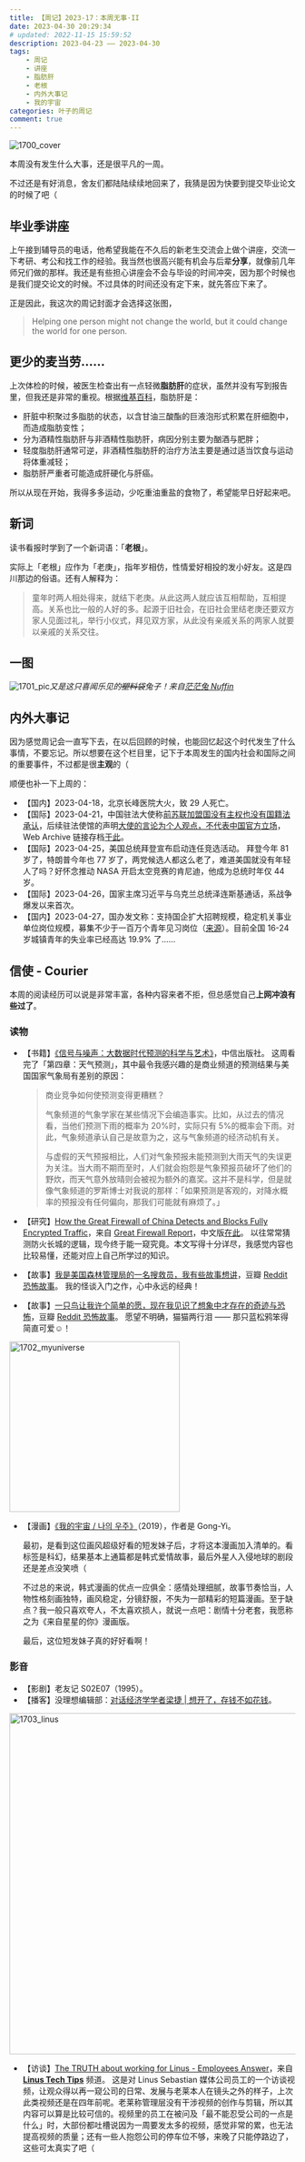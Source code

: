 ```yaml
---
title: 【周记】2023-17：本周无事·II
date: 2023-04-30 20:29:34
# updated: 2022-11-15 15:59:52
description: 2023-04-23 —— 2023-04-30
tags: 
    - 周记
    - 讲座
    - 脂肪肝
    - 老根
    - 内外大事记
    - 我的宇宙
categories: 叶子的周记
comment: true
---
```


![1700_cover](/images/2023-04-Week-17/1700_cover.jpg)

本周没有发生什么大事，还是很平凡的一周。

<!-- more -->

不过还是有好消息，舍友们都陆陆续续地回来了，我猜是因为快要到提交毕业论文的时候了吧（

## 毕业季讲座

上午接到辅导员的电话，他希望我能在不久后的新老生交流会上做个讲座，交流一下考研、考公和找工作的经验。我当然也很高兴能有机会与后辈**分享**，就像前几年师兄们做的那样。我还是有些担心讲座会不会与毕设的时间冲突，因为那个时候也是我们提交论文的时候。不过具体的时间还没有定下来，就先答应下来了。

正是因此，我这次的周记封面才会选择这张图，

> Helping one person might not change the world, but it could change the world for one person.

## 更少的麦当劳……

上次体检的时候，被医生检查出有一点轻微**脂肪肝**的症状，虽然并没有写到报告里，但我还是非常的重视。根据[维基百科](https://zh.wikipedia.org/wiki/脂肪肝/)，脂肪肝是：

- 肝脏中积聚过多脂肪的状态，以含甘油三酸酯的巨液泡形式积累在肝细胞中，而造成脂肪变性；
- 分为酒精性脂肪肝与非酒精性脂肪肝，病因分别主要为酗酒与肥胖；
- 轻度脂肪肝通常可逆，非酒精性脂肪肝的治疗方法主要是通过适当饮食与运动将体重减轻；
- 脂肪肝严重者可能造成肝硬化与肝癌。

所以从现在开始，我得多多运动，少吃重油重盐的食物了，希望能早日好起来吧。

## 新词

读书看报时学到了一个新词语：「**老根**」。

实际上「老根」应作为「老庚」，指年岁相仿，性情爱好相投的发小好友。这是四川那边的俗语。还有人解释为：

> 童年时两人相处得来，就结下老庚。从此这两人就应该互相帮助，互相提高。关系也比一般的人好的多。起源于旧社会，在旧社会里结老庚还要双方家人见面过礼，举行小仪式，拜见双方家，从此没有亲戚关系的两家人就要以亲戚的关系交往。

## 一图

![1701_pic](/images/2023-04-Week-17/1701_pic.jpg)_又是这只喜闻乐见的~~塑料袋~~兔子！来自[茫茫兔 Nuffin ](https://weibo.com/u/7745437592/)_

## 内外大事记

因为感觉周记会一直写下去，在以后回顾的时候，也能回忆起这个时代发生了什么事情，不要忘记。所以想要在这个栏目里，记下于本周发生的国内社会和国际之间的重要事件，不过都是很**主观**的（

顺便也补一下上周的：

- 【国内】2023-04-18，北京长峰医院大火，致 29 人死亡。
- 【国际】2023-04-21，中国驻法大使称[前苏联加盟国没有主权也没有国籍法承认](https://chinadigitaltimes.net/chinese/695280.html/)，后续驻法使馆的声明[大使的言论为个人观点，不代表中国官方立场](https://mp.weixin.qq.com/s/voVfE7YqbT8Bkma263KFxQ/)，Web Archive 链接存档[于此](https://web.archive.org/web/20230427084124/https://mp.weixin.qq.com/s/voVfE7YqbT8Bkma263KFxQ/)。
- 【国际】2023-04-25，美国总统拜登宣布启动连任竞选活动。
  拜登今年 81 岁了，特朗普今年也 77 岁了，两党候选人都这么老了，难道美国就没有年轻人了吗？好怀念推动 NASA 开启太空竞赛的肯尼迪，他成为总统时年仅 44 岁。
- 【国际】2023-04-26，国家主席习近平与乌克兰总统泽连斯基通话，系战争爆发以来首次。
- 【国内】2023-04-27，国办发文称：支持国企扩大招聘规模，稳定机关事业单位岗位规模，募集不少于一百万个青年见习岗位（[来源](https://web.archive.org/web/20230428074332/https://mp.weixin.qq.com/s?__biz=MzA3MDE5NjE2Mg==&mid=2650764355&idx=1&sn=f50ebfe44460d4fbf5b71f31bff24795&scene=21/)）。目前全国 16-24 岁城镇青年的失业率已经高达 19.9% 了……

## 信使 - Courier

本周的阅读经历可以说是非常丰富，各种内容来者不拒，但总感觉自己**上网冲浪有些过了**。

### 读物

- 【书籍】[《信号与噪声：大数据时代预测的科学与艺术》](https://book.douban.com/subject/24872278/)，中信出版社。
  这周看完了「第四章：天气预测」，其中最令我感兴趣的是商业频道的预测结果与美国国家气象局有差别的原因：
  
  > 商业竞争如何使预测变得更糟糕？
  >
  > 气象频道的气象学家在某些情况下会编造事实。比如，从过去的情况看，当他们预测下雨的概率为 20%时，实际只有 5%的概率会下雨。对此，气象频道承认自己是故意为之，这与气象频道的经济动机有关。
  >
  > 与虚假的天气预报相比，人们对气象预报未能预测到大雨天气的失误更为关注。当大雨不期而至时，人们就会抱怨是气象预报员破坏了他们的野炊，而天气意外放晴则会被视为额外的嘉奖。这并不是科学，但是就像气象频道的罗斯博士对我说的那样：「如果预测是客观的，对降水概率的预报没有任何偏向，那我们可能就有麻烦了。」

- 【研究】[How the Great Firewall of China Detects and Blocks Fully Encrypted Traffic](https://gfw.report/publications/usenixsecurity23/en/)，来自 [Great Firewall Report](https://gfw.report/)，中文版[在此](https://gfw.report/publications/usenixsecurity23/zh/)。
  以往常常猜测防火长城的逻辑，现今终于能一窥究竟。本文写得十分详尽，我感觉内容也比较易懂，还能对应上自己所学过的知识。
- 【故事】[我是美国森林管理局的一名搜救员，我有些故事想讲](https://www.douban.com/group/topic/208236465/)，豆瓣 [Reddit 恐怖故事](https://www.douban.com/group/reddithorror/)。
  我的怪谈入门之作，心中永远的经典！
- 【故事】[一只鸟让我许个简单的愿，现在我见识了想象中才存在的奇迹与恐怖](https://www.douban.com/group/topic/286441538/)，豆瓣 [Reddit 恐怖故事](https://www.douban.com/group/reddithorror/)。
  愿望不明确，猫猫两行泪 —— 那只蓝松鸦笨得简直可爱☺️！

<img src="/images/2023-04-Week-17/1702_myuniverse.jpg" width="300" alt="1702_myuniverse" />

- 【漫画】[《我的宇宙 / 나의 우주》](https://namu.wiki/w/나의%20우주/)（2019），作者是 Gong-Yi。

  最初，是看到这位画风超级好看的短发妹子后，才将这本漫画加入清单的。看标签是科幻，结果基本上通篇都是韩式爱情故事，最后外星人入侵地球的剧段还是差点没笑喷（

  不过总的来说，韩式漫画的优点一应俱全：感情处理细腻，故事节奏恰当，人物性格刻画独特，画风稳定，分镜舒服，不失为一部精彩的短篇漫画。至于缺点？我一般只喜欢夸人，不太喜欢损人，就说一点吧：剧情十分老套，我愿称之为《来自星星的你》漫画版。

  最后，这位短发妹子真的好好看啊！

### 影音

- 【影剧】老友记 S02E07（1995）。
- 【播客】没理想编辑部：[对话经济学学者梁捷 | 想开了，存钱不如花钱](https://shop.vistopia.com.cn/article?article_id=654716)。

<img src="/images/2023-04-Week-17/1703_linus.jpg" width="600" alt="1703_linus" />

- 【访谈】[The TRUTH about working for Linus - Employees Answer](https://www.youtube.com/watch?v=SoVq3SUMjw0)，来自 [**Linus Tech Tips**](https://www.youtube.com/@LinusTechTips) 频道。
  这是对 Linus Sebastian 媒体公司员工的一个访谈视频，让观众得以再一窥公司的日常、发展与老莱本人在镜头之外的样子，上次此类视频还是在四年前呢。老莱称管理层没有干涉视频的创作与剪辑，所以其内容可以算是比较可信的。视频里的员工在被问及「最不能忍受公司的一点是什么」时，大部份都吐槽说因为一周要发太多的视频，感觉非常的累，也无法提高视频的质量；还有一些人抱怨公司的停车位不够，来晚了只能停路边了，这些可太真实了吧（

